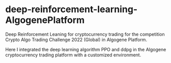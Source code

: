 # deep-reinforcement-learning-AlgogenePlatform
Deep Reinforcement Leaning for cryptocurrency trading for the competition Crypto Algo Trading Challenge 2022 (Global) in Algogene Platform.

Here I integrated the deep learning algorithm PPO and ddpg in the Algogene cryptocurrency trading platform with a customized environment.
